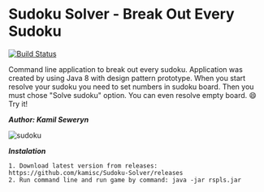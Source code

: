 # Sudoku Solver - Break Out Every Sudoku

[![Build Status](https://travis-ci.org/kamisc/Sudoku-Solver.svg?branch=master)](https://travis-ci.org/kamisc/Sudoku-Solver)

Command line application to break out every sudoku. Application was created by using Java 8 with design pattern prototype. 
When you start resolve your sudoku you need to set numbers in sudoku board. Then you must chose "Solve sudoku" option. 
You can even resolve empty board. :smile: Try it!

**_Author: Kamil Seweryn_**

![sudoku](https://raw.githubusercontent.com/kamisc/Sudoku-Solver/src/main/resources/sudoku.png)

**_Instalation_**
```
1. Download latest version from releases: https://github.com/kamisc/Sudoku-Solver/releases
2. Run command line and run game by command: java -jar rspls.jar
```
